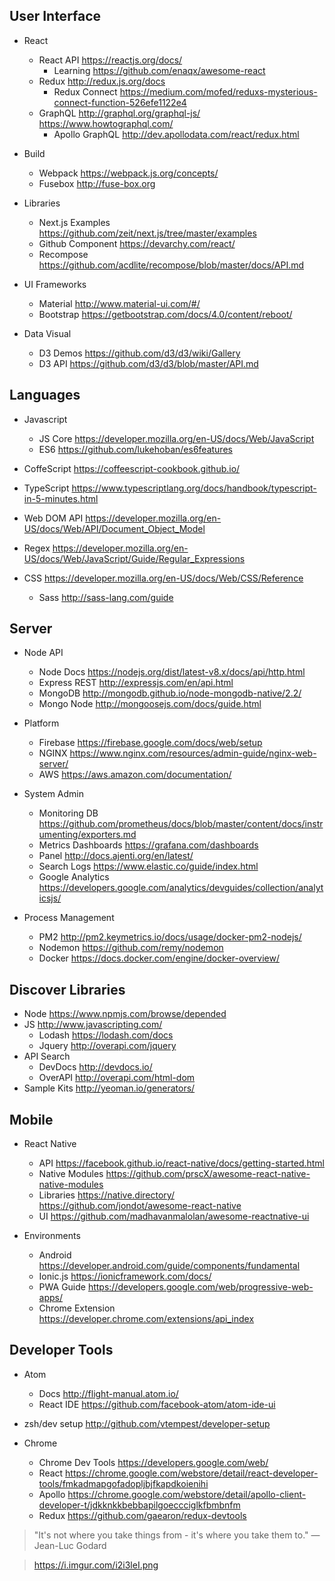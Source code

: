 

## User Interface
  - React
  	- React API https://reactjs.org/docs/
  	  - Learning https://github.com/enaqx/awesome-react
  	- Redux http://redux.js.org/docs
  	  - Redux Connect https://medium.com/mofed/reduxs-mysterious-connect-function-526efe1122e4
  	- GraphQL http://graphql.org/graphql-js/ https://www.howtographql.com/
  	  - Apollo GraphQL  http://dev.apollodata.com/react/redux.html

  - Build
    - Webpack https://webpack.js.org/concepts/
    - Fusebox http://fuse-box.org

  - Libraries
  	- Next.js Examples https://github.com/zeit/next.js/tree/master/examples
    - Github Component  https://devarchy.com/react/
	- Recompose https://github.com/acdlite/recompose/blob/master/docs/API.md

  - UI Frameworks
    - Material http://www.material-ui.com/#/
    - Bootstrap https://getbootstrap.com/docs/4.0/content/reboot/

  - Data Visual
  	- D3 Demos https://github.com/d3/d3/wiki/Gallery
  	- D3 API https://github.com/d3/d3/blob/master/API.md


## Languages
  - Javascript
  	- JS Core https://developer.mozilla.org/en-US/docs/Web/JavaScript
  	- ES6 https://github.com/lukehoban/es6features

  - CoffeScript https://coffeescript-cookbook.github.io/ 
  - TypeScript https://www.typescriptlang.org/docs/handbook/typescript-in-5-minutes.html
  - Web DOM API https://developer.mozilla.org/en-US/docs/Web/API/Document_Object_Model
  - Regex https://developer.mozilla.org/en-US/docs/Web/JavaScript/Guide/Regular_Expressions
  - CSS https://developer.mozilla.org/en-US/docs/Web/CSS/Reference
    - Sass http://sass-lang.com/guide
   

## Server
  - Node API
  	- Node Docs https://nodejs.org/dist/latest-v8.x/docs/api/http.html
  	- Express REST http://expressjs.com/en/api.html
  	- MongoDB http://mongodb.github.io/node-mongodb-native/2.2/
  	- Mongo Node http://mongoosejs.com/docs/guide.html

  - Platform
  	- Firebase https://firebase.google.com/docs/web/setup
  	- NGINX https://www.nginx.com/resources/admin-guide/nginx-web-server/
  	- AWS https://aws.amazon.com/documentation/

  - System Admin
    - Monitoring DB https://github.com/prometheus/docs/blob/master/content/docs/instrumenting/exporters.md
  	- Metrics Dashboards https://grafana.com/dashboards
  	- Panel http://docs.ajenti.org/en/latest/
  	- Search Logs https://www.elastic.co/guide/index.html
  	- Google Analytics https://developers.google.com/analytics/devguides/collection/analyticsjs/

  - Process Management
  	- PM2 http://pm2.keymetrics.io/docs/usage/docker-pm2-nodejs/
  	- Nodemon https://github.com/remy/nodemon
  	- Docker https://docs.docker.com/engine/docker-overview/


## Discover Libraries
  - Node https://www.npmjs.com/browse/depended
  - JS http://www.javascripting.com/
    - Lodash https://lodash.com/docs
    - Jquery http://overapi.com/jquery
  - API Search
    - DevDocs http://devdocs.io/
    - OverAPI http://overapi.com/html-dom
  - Sample Kits http://yeoman.io/generators/
  


## Mobile  
  - React Native
	  - API https://facebook.github.io/react-native/docs/getting-started.html
	  - Native Modules https://github.com/prscX/awesome-react-native-native-modules
	  - Libraries  https://native.directory/ https://github.com/jondot/awesome-react-native 
	  - UI https://github.com/madhavanmalolan/awesome-reactnative-ui
		 
  
  - Environments 
	  - Android https://developer.android.com/guide/components/fundamental
	  - Ionic.js https://ionicframework.com/docs/
	  - PWA Guide  https://developers.google.com/web/progressive-web-apps/
	  - Chrome Extension https://developer.chrome.com/extensions/api_index


## Developer Tools
  - Atom
  	- Docs http://flight-manual.atom.io/
  	- React IDE https://github.com/facebook-atom/atom-ide-ui

  - zsh/dev setup http://github.com/vtempest/developer-setup

  - Chrome
  	- Chrome Dev Tools https://developers.google.com/web/
  	- React https://chrome.google.com/webstore/detail/react-developer-tools/fmkadmapgofadopljbjfkapdkoienihi
  	- Apollo https://chrome.google.com/webstore/detail/apollo-client-developer-t/jdkknkkbebbapilgoeccciglkfbmbnfm
  	- Redux https://github.com/gaearon/redux-devtools

> "It's not where you take things from - it's where you take them to."
> ― Jean-Luc Godard

> https://i.imgur.com/i2i3leI.png
